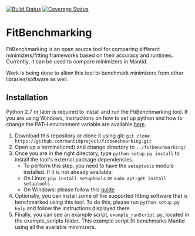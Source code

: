 [![Build Status](https://travis-ci.com/mantidproject/fitbenchmarking.svg?branch=master)](https://travis-ci.com/mantidproject/fitbenchmarking) [![Coverage Status](https://coveralls.io/repos/github/mantidproject/fitbenchmarking/badge.svg?branch=master)](https://coveralls.io/github/mantidproject/fitbenchmarking?branch=master)

# FitBenchmarking
FitBenchmarking is an open source tool for comparing different minimizers/fitting frameworks based on their accuracy and runtimes.
Currently, it can be used to compare minimizers in Mantid.

Work is being done to allow this tool to benchmark minimizers from other libraries/software as well.



## Installation
Python 2.7 or later is required to install and run the FtiBenchmarking tool. If you are using Windows, instructions on how to set up python and how to change the PATH environment variable are available [here](https://anthonydebarros.com/2018/06/21/setting-up-python-in-windows-10/).

1. Download this repository or clone it using git:
`git clone https://github.com/mantidproject/fitbenchmarking.git`
2. Open up a terminal(cmd) and change directory to `../fitbenchmarking/`
3. Once you are in the right directory, type `python setup.py install` to install the tool's external package dependencies.
    * To perform this step, you need to have the `setuptools` module installed. If it is not already available:
    * On Linux: `pip install setuptools` or `sudo apt-get install setuptools`
    * On Windows: please follow this [guide](https://packaging.python.org/tutorials/installing-packages/)
4. Optionally, you can install some of the supported fitting software that is benchmarked using this tool. To do this, please run `python setup.py help` and follow the instructions displayed there.
5. Finally, you can see an example script, `example_runScript.py`, located in the example_scripts folder. This example script fit benchmarks Mantid using all the available minimizers.
